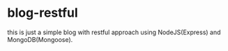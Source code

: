 # blog-restful
this is just a simple blog with restful approach using NodeJS(Express) and MongoDB(Mongoose).
